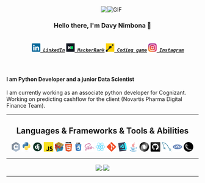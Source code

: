 <img align="right" alt="GIF" src="https://sdk.bitmoji.com/render/panel/6ce76d26-9c7a-4fd2-8675-f5d4225363d6-1bf2fb5f-a64d-4b31-9ed1-b302ce16f516-v1.png?transparent=1&palette=1" width="240px"/>

<img align="right" src="https://visitor-badge.laobi.icu/badge?page_id=davymariko.davymariko">
<br>
<h3 align="center">
  Hello there, I'm Davy Nimbona 👋
</h3>


<h5 align="center">
  <code>
    <a href="https://www.linkedin.com/in/davy-nimbona/" title="LinkedIn Profile"><img width="22" src="https://github.com/davymariko/davymariko/blob/main/assets/linkedin.svg"> LinkedIn</a></code>
  <code><a href="https://www.hackerrank.com/davynimbona" title="HackerRank Profile"><img width="22" src="https://github.com/davymariko/davymariko/blob/main/assets/hackerrank.png"> HackerRank</a></code>
  <code><a href="https://www.codingame.com/profile/6a227f255b0b95cf45dd469d825975339487193" title="Codingame Profile"><img width="22" src="https://github.com/davymariko/davymariko/blob/main/assets/codingame-1.svg"> Coding game</a></code>
  <code><a href="https://www.instagram.com/marikomutoyi/" title="Instagram Profile"><img width="22" src="https://github.com/davymariko/davymariko/blob/main/assets/instagram.svg"> Instagram</a></code>
</h5>

<br>
<h4>
I am Python Developer and a junior Data Scientist
</h4>

I am currently working as an associate python developer for Cognizant. Working on predicting cashflow for the client (Novartis Pharma Digital Finance Team).


<hr>

<h2 align="center">Languages & Frameworks & Tools & Abilities</h2>

<p align="center">
  <code><img title="C" height="25" src="https://github.com/davymariko/davymariko/blob/main/assets/c.svg"></code>
  <code><img title="Python" height="25" src="https://github.com/davymariko/davymariko/blob/main/assets/python-original.svg"></code>
  <code><img title="Django" height="25" src="https://github.com/davymariko/davymariko/blob/main/assets/django.png"></code>
  <code><img title="Javascript" height="25" src="https://github.com/davymariko/davymariko/blob/main/assets/javascript.svg"></code>
  <code><img title="Problem Solving" height="25" src="https://github.com/davymariko/davymariko/blob/main/assets/problemSolving.png"></code>
  <code><img title="HTML5" height="25" src="https://github.com/davymariko/davymariko/blob/main/assets/html5.svg"></code>
  <code><img title="CSS" height="25" src="https://github.com/davymariko/davymariko/blob/main/assets/css.svg"></code>
  <code><img title="SASS" height="25" src="https://github.com/davymariko/davymariko/blob/main/assets/sass.svg"></code>
  <code><img title="React" height="25" src="https://github.com/davymariko/davymariko/blob/main/assets/react-original.svg"></code>
  <code><img title="Git" height="25" src="https://github.com/davymariko/davymariko/blob/main/assets/git-original.svg"></code>
  <code><img title="Visual Studio Code" height="25" src="https://github.com/davymariko/davymariko/blob/main/assets/vscode.png"></code>
  <code><img title="Java" height="25" src="https://github.com/davymariko/davymariko/blob/main/assets/java-original.svg"></code>
  <code><img title="JSON" height="25" src="https://github.com/davymariko/davymariko/blob/main/assets/json.svg"></code>
  <code><img title="GitHub" height="25" src="https://github.com/davymariko/davymariko/blob/main/assets/github.svg"></code>
  <code><img title="MySQL" height="25" src="https://github.com/davymariko/davymariko/blob/main/assets/mysql.svg"></code>
  <code><img title="PHP" height="25" src="https://github.com/davymariko/davymariko/blob/main/assets/php.svg"></code>
  <code><img title="Flask" height="25" src="https://github.com/davymariko/davymariko/blob/main/assets/flask.png"></code>
</p>

<hr>

<p align=center>
  <a href="https://github.com/anuraghazra/github-readme-stats" title="Go to Source">
    <img width=500 align="center" src="https://github-readme-stats.vercel.app/api?username=davymariko&show_icons=true&theme=tokyonight">
  </a>
  <a href="https://github.com/anuraghazra/github-readme-stats">
  <img width=500 align="center" src="https://github-readme-stats.vercel.app/api/top-langs/?username=davymariko&hide=c%23,powershell,java&title_color=2aa889&text_color=99d1ce&icon_color=2bbc8a&bg_color=0c1014&langs_count=8&layout=compact" />
  </a>
</p>

<hr>

